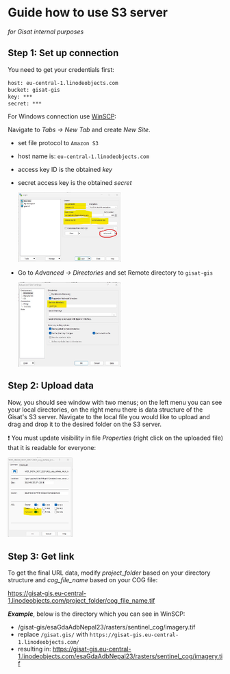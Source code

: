 # Guide how to use S3 server
*for Gisat internal purposes*

## Step 1: Set up connection
You need to get your credentials first: 

```
host: eu-central-1.linodeobjects.com
bucket: gisat-gis
key: ***
secret: ***
```

For Windows connection use [WinSCP](https://winscp.net/eng/index.php):
    
Navigate to *Tabs -> New Tab* and create *New Site*.
- set file protocol to `Amazon S3`
- host name is: `eu-central-1.linodeobjects.com`
- access key ID is the obtained *key*
- secret access key is the obtained *secret*

    <img src = "/images/winscp_new_site_1.jpg" width = "50%">

- Go to *Advanced -> Directories* and set Remote directory to `gisat-gis`

    <img src = "/images/winscp_new_site_2.jpg" width = "50%">

## Step 2: Upload data
Now, you should see window with two menus; on the left menu you can see your local directories, 
on the right menu there is data structure of the Gisat's S3 server. Navigate to the local file you would like to upload and
drag and drop it to the desired folder on the S3 server.

:exclamation: You must update visibility in file *Properties* (right click on the uploaded file) that it is readable for everyone:

  <img src = "/images/winscp_new_site_3.jpg" width = "30%">

## Step 3: Get link
To get the final URL data, modify *project_folder* based on your directory structure and *cog_file_name* based on your COG file:

https://gisat-gis.eu-central-1.linodeobjects.com/project_folder/cog_file_name.tif

***Example***, below is the directory which you can see in WinSCP:
- /gisat-gis/esaGdaAdbNepal23/rasters/sentinel_cog/imagery.tif
- replace `/gisat.gis/` with `https://gisat-gis.eu-central-1.linodeobjects.com/`
- resulting in: https://gisat-gis.eu-central-1.linodeobjects.com/esaGdaAdbNepal23/rasters/sentinel_cog/imagery.tif
